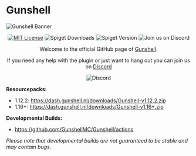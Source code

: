 # Gunshell

![Gunshell Banner](https://docs.gunshell.nl/gunshell_banner.png)

<div style="text-align: center;">

[![MIT License](https://img.shields.io/github/license/Jazzkuh/Gunshell?&logo=github)](License)
![Spiget Downloads](https://img.shields.io/spiget/downloads/76350?label=Downloads)
![Spiget Version](https://img.shields.io/spiget/version/76350?color=red&label=Version)
![Join us on Discord](https://img.shields.io/discord/811987858402574366.svg?label=&logo=discord&logoColor=ffffff&color=7389D8&labelColor=6A7EC2)

Welcome to the official GitHub page of [Gunshell](https://www.spigotmc.org/resources/76350/).

If you need any help with the plugin or just want to hang out you can join us on [Discord](https://discord.gg/AvRpCUZ)

![Discord](https://discord.com/api/guilds/697454470249971833/widget.png?style=banner3)
</div>

**Resourcepacks:**
- 1.12.2: https://dash.gunshell.nl/downloads/Gunshell-v1.12.2.zip
- 1.16+: https://dash.gunshell.nl/downloads/Gunshell-v1.16+.zip

**Developmental Builds:**
- https://github.com/GunshellMC/Gunshell/actions

*Please note that developmental builds are not guaranteed to be stable and may contain bugs.*
